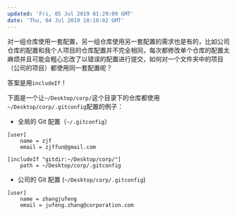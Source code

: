 ```yaml
---
updated: 'Fri, 05 Jul 2019 01:29:09 GMT'
date: 'Thu, 04 Jul 2019 10:18:02 GMT'
---
```


对一组仓库使用一套配置，另一组仓库使用另一套配置的需求也是有的，比如公司仓库的配置和我个人项目的仓库配置并不完全相同，每次都修改单个仓库的配置太麻烦并且可能会粗心忘改了以错误的配置进行提交，如何对一个文件夹中的项目（公司的项目）都使用同一套配置呢？

答案是用`includeIf`！

下面是一个让`~/Desktop/corp/`这个目录下的仓库都使用`~/Desktop/corp/.gitconfig`配置的例子：

-   全局的 Git 配置（`~/.gitconfig`）

```text
[user]
	name = zjf
	email = zjffun@gmail.com

[includeIf "gitdir:~/Desktop/corp/"]
	path = ~/Desktop/corp/.gitconfig
```

-   公司的 Git 配置 (`~/Desktop/corp/.gitconfig`)

```text
[user]
	name = zhangjufeng
	email = jufeng.zhang@corporation.com
```
